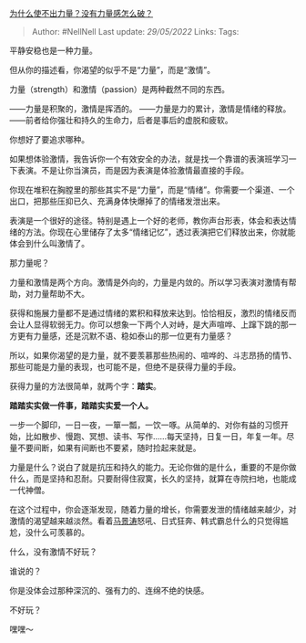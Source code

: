 [为什么使不出力量？没有力量感怎么破？](https://www.zhihu.com/question/534421223/answer/2500394585)

> Author: #NellNell
Last update: *29/05/2022*
Links:
Tags:

平静安稳也是一种力量。

但从你的描述看，你渴望的似乎不是“力量”，而是“激情”。

力量（strength）和激情（passion）是两种截然不同的东西。

——力量是积聚的，激情是挥洒的。
——力量是力的累计，激情是情绪的释放。
——前者给你强壮和持久的生命力，后者是事后的虚脱和疲软。

你想好了要追求哪种。

如果想体验激情，我告诉你一个有效安全的办法，就是找一个靠谱的表演班学习一下表演。不是让你当演员，而是因为表演是体验激情最直接的手段。

你现在堆积在胸膛里的那些其实不是“力量”，而是“情绪”。你需要一个渠道、一个出口，把那些压抑已久、充满身体快爆掉了的情绪发泄出来。

表演是一个很好的途径。特别是遇上一个好的老师，教你声台形表，体会和表达情绪的方法。你现在心里储存了太多“情绪记忆”，透过表演把它们释放出来，你就能体会到什么叫激情了。

那力量呢？

力量和激情是两个方向。激情是外向的，力量是内敛的。所以学习表演对激情有帮助，对力量帮助不大。

获得和施展力量都不是通过情绪的累积和释放来达到。恰恰相反，激烈的情绪反而会让人显得软弱无力。你可以想象一下两个人对峙，是大声喧哗、上蹿下跳的那一方更有力量感，还是沉默不语、稳如泰山的那一位更有力量感？

所以，如果你渴望的是力量，就不要羡慕那些热闹的、喧哗的、斗志昂扬的情节、那些可能是力量的表现，也可能不是，但绝不是获得力量的手段。

获得力量的方法很简单，就两个字：**踏实**。

**踏踏实实做一件事，踏踏实实爱一个人。**

一步一个脚印，一日一夜，一箪一瓢，一饮一啄。从简单的、对你有益的习惯开始，比如散步、慢跑、冥想、读书、写作……每天坚持，日复一日，年复一年。尽量不要间断，如果有间断也不要紧，随时捡起来就是。

力量是什么？说白了就是抗压和持久的能力。无论你做的是什么，重要的不是你做什么，而是坚持和忍耐。只要耐得住寂寞，长久的坚持，就算在寺院扫地，也能成一代神僧。

在这个过程中，你会逐渐发现，随着力量的增长，你需要发泄的情绪越来越少，对激情的渴望越来越淡然。看着[马景涛](https://www.zhihu.com/search?q=%E9%A9%AC%E6%99%AF%E6%B6%9B&search_source=Entity&hybrid_search_source=Entity&hybrid_search_extra=%7B%22sourceType%22%3A%22answer%22%2C%22sourceId%22%3A2500394585%7D)怒吼、日式狂奔、韩式霸总什么的只觉得尴尬，没什么可羡慕的。

什么，没有激情不好玩？

谁说的？

你是没体会过那种深沉的、强有力的、连绵不绝的快感。

不好玩？

嘿嘿～
